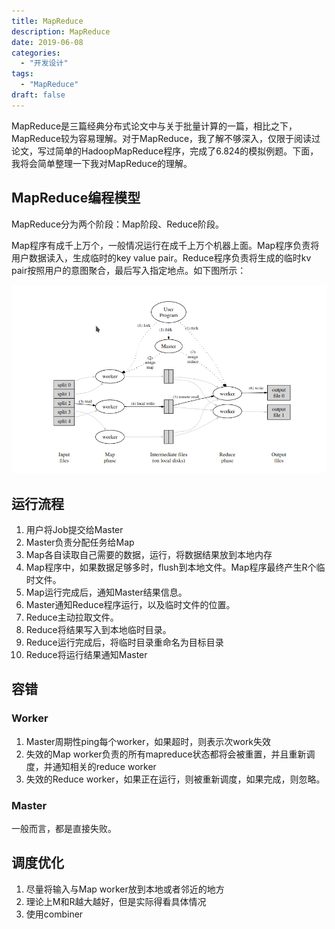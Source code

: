 ```yaml
---
title: MapReduce
description: MapReduce
date: 2019-06-08
categories:
  - "开发设计"
tags:
  - "MapReduce"
draft: false
---
```


MapReduce是三篇经典分布式论文中与关于批量计算的一篇，相比之下，MapReduce较为容易理解。对于MapReduce，我了解不够深入，仅限于阅读过论文，写过简单的HadoopMapReduce程序，完成了6.824的模拟例题。下面，我将会简单整理一下我对MapReduce的理解。

## MapReduce编程模型
MapReduce分为两个阶段：Map阶段、Reduce阶段。

Map程序有成千上万个，一般情况运行在成千上万个机器上面。Map程序负责将用户数据读入，生成临时的key value pair。Reduce程序负责将生成的临时kv pair按照用户的意图聚合，最后写入指定地点。如下图所示：

![20200727105810](https://raw.githubusercontent.com/hujianxin/pico/master/img/20200727105810.png)

## 运行流程
1. 用户将Job提交给Master
2. Master负责分配任务给Map
3. Map各自读取自己需要的数据，运行，将数据结果放到本地内存
4. Map程序中，如果数据足够多时，flush到本地文件。Map程序最终产生R个临时文件。
5. Map运行完成后，通知Master结果信息。
6. Master通知Reduce程序运行，以及临时文件的位置。
7. Reduce主动拉取文件。
8. Reduce将结果写入到本地临时目录。
9. Reduce运行完成后，将临时目录重命名为目标目录
10. Reduce将运行结果通知Master

## 容错
### Worker
1. Master周期性ping每个worker，如果超时，则表示次work失效
2. 失效的Map worker负责的所有mapreduce状态都将会被重置，并且重新调度，并通知相关的reduce worker
3. 失效的Reduce worker，如果正在运行，则被重新调度，如果完成，则忽略。

### Master
一般而言，都是直接失败。

## 调度优化
1. 尽量将输入与Map worker放到本地或者邻近的地方
2. 理论上M和R越大越好，但是实际得看具体情况
3. 使用combiner
